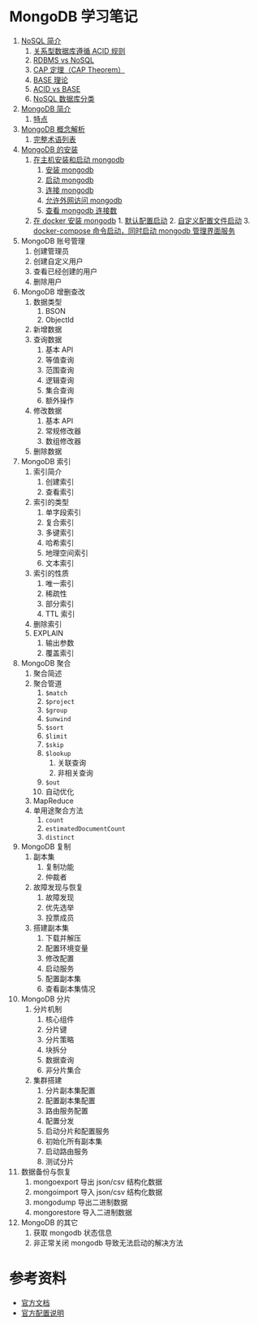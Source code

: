 # MongoDB 学习笔记

1. [NoSQL 简介](https://github.com/Corner430/study-notes/blob/main/数据库/MongoDB/01.NoSQL简介.md)
   1. [关系型数据库遵循 ACID 规则](https://github.com/Corner430/study-notes/blob/main/数据库/MongoDB/01.NoSQL简介.md#11-关系型数据库遵循-acid-规则)
   2. [RDBMS vs NoSQL](https://github.com/Corner430/study-notes/blob/main/数据库/MongoDB/01.NoSQL简介.md#12-rdbms-vs-nosql)
   3. [CAP 定理（CAP Theorem）](https://github.com/Corner430/study-notes/blob/main/数据库/MongoDB/01.NoSQL简介.md#13-cap-定理cap-theorem)
   4. [BASE 理论](https://github.com/Corner430/study-notes/blob/main/数据库/MongoDB/01.NoSQL简介.md#14-base-理论)
   5. [ACID vs BASE](https://github.com/Corner430/study-notes/blob/main/数据库/MongoDB/01.NoSQL简介.md#15-acid-vs-base)
   6. [NoSQL 数据库分类](https://github.com/Corner430/study-notes/blob/main/数据库/MongoDB/01.NoSQL简介.md#16-nosql-数据库分类)
2. [MongoDB 简介](https://github.com/Corner430/study-notes/blob/main/数据库/MongoDB/02.MongoDB简介.md)
   1. [特点](https://github.com/Corner430/study-notes/blob/main/数据库/MongoDB/02.MongoDB简介.md#21-特点)
3. [MongoDB 概念解析](https://github.com/Corner430/study-notes/blob/main/数据库/MongoDB/03.MongoDB概念解析.md)
   1. [完整术语列表](https://github.com/Corner430/study-notes/blob/main/数据库/MongoDB/03.MongoDB概念解析.md#31-完整术语列表)
4. [MongoDB 的安装](https://github.com/Corner430/study-notes/blob/main/数据库/MongoDB/04.MongoDB的安装.md)
   1. [在主机安装和启动 mongodb](https://github.com/Corner430/study-notes/blob/main/数据库/MongoDB/04.MongoDB的安装.md#41-在主机安装和启动-mongodb)
      1. [安装 mongodb](https://github.com/Corner430/study-notes/blob/main/数据库/MongoDB/04.MongoDB的安装.md#411-安装-mongodb)
      2. [启动 mongodb](https://github.com/Corner430/study-notes/blob/main/数据库/MongoDB/04.MongoDB的安装.md#412-启动-mongodb)
      3. [连接 mongodb](https://github.com/Corner430/study-notes/blob/main/数据库/MongoDB/04.MongoDB的安装.md#413-连接-mongodb)
      4. [允许外网访问 mongodb](https://github.com/Corner430/study-notes/blob/main/数据库/MongoDB/04.MongoDB的安装.md#414-允许外网访问-mongodb)
      5. [查看 mongodb 连接数](https://github.com/Corner430/study-notes/blob/main/数据库/MongoDB/04.MongoDB的安装.md#415-查看-mongodb-连接数)
   2. [在 docker 安装 mongodb](https://github.com/Corner430/study-notes/blob/main/数据库/MongoDB/04.MongoDB的安装.md#42-在-docker-安装-mongodb) 1. [默认配置启动](https://github.com/Corner430/study-notes/blob/main/数据库/MongoDB/04.MongoDB的安装.md#421-默认配置启动) 2. [自定义配置文件启动](https://github.com/Corner430/study-notes/blob/main/数据库/MongoDB/04.MongoDB的安装.md#422-自定义配置文件启动) 3. [docker-compose 命令启动，同时启动 mongodb 管理界面服务](https://github.com/Corner430/study-notes/blob/main/数据库/MongoDB/04.MongoDB的安装.md#423-docker-compose-命令启动同时启动-mongodb-管理界面服务)
5. MongoDB 账号管理
   1. 创建管理员
   2. 创建自定义用户
   3. 查看已经创建的用户
   4. 删除用户
6. MongoDB 增删查改
   1. 数据类型
      1. BSON
      2. ObjectId
   2. 新增数据
   3. 查询数据
      1. 基本 API
      2. 等值查询
      3. 范围查询
      4. 逻辑查询
      5. 集合查询
      6. 额外操作
   4. 修改数据
      1. 基本 API
      2. 常规修改器
      3. 数组修改器
   5. 删除数据
7. MongoDB 索引
   1. 索引简介
      1. 创建索引
      2. 查看索引
   2. 索引的类型
      1. 单字段索引
      2. 复合索引
      3. 多键索引
      4. 哈希索引
      5. 地理空间索引
      6. 文本索引
   3. 索引的性质
      1. 唯一索引
      2. 稀疏性
      3. 部分索引
      4. TTL 索引
   4. 删除索引
   5. EXPLAIN
      1. 输出参数
      2. 覆盖索引
8. MongoDB 聚合
   1. 聚合简述
   2. 聚合管道
      1. `$match`
      2. `$project`
      3. `$group`
      4. `$unwind`
      5. `$sort`
      6. `$limit`
      7. `$skip`
      8. `$lookup`
         1. 关联查询
         2. 非相关查询
      9. `$out`
      10. 自动优化
   3. MapReduce
   4. 单用途聚合方法
      1. `count`
      2. `estimatedDocumentCount`
      3. `distinct`
9. MongoDB 复制
   1. 副本集
      1. 复制功能
      2. 仲裁者
   2. 故障发现与恢复
      1. 故障发现
      2. 优先选举
      3. 投票成员
   3. 搭建副本集
      1. 下载并解压
      2. 配置环境变量
      3. 修改配置
      4. 启动服务
      5. 配置副本集
      6. 查看副本集情况
10. MongoDB 分片
    1. 分片机制
       1. 核心组件
       2. 分片键
       3. 分片策略
       4. 块拆分
       5. 数据查询
       6. 非分片集合
    2. 集群搭建
       1. 分片副本集配置
       2. 配置副本集配置
       3. 路由服务配置
       4. 配置分发
       5. 启动分片和配置服务
       6. 初始化所有副本集
       7. 启动路由服务
       8. 测试分片
11. 数据备份与恢复
    1. mongoexport 导出 json/csv 结构化数据
    2. mongoimport 导入 json/csv 结构化数据
    3. mongodump 导出二进制数据
    4. mongorestore 导入二进制数据
12. MongoDB 的其它
    1. 获取 mongodb 状态信息
    2. 非正常关闭 mongodb 导致无法启动的解决方法

# 参考资料

- [官方文档](https://www.mongodb.com/zh-cn/docs/)
- [官方配置说明](https://docs.mongodb.com/manual/reference/configuration-options/)
